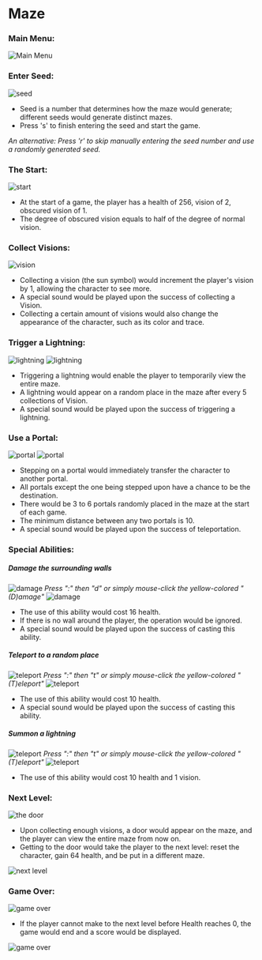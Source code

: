 # Maze

### Main Menu:
![Main Menu](https://github.com/alexxuyaowen/maze/blob/master/Maze/Demo/main.PNG)

### Enter Seed:
![seed](https://github.com/alexxuyaowen/maze/blob/master/Maze/Demo/seed.PNG)
- Seed is a number that determines how the maze would generate; different seeds would generate distinct mazes.
- Press 's' to finish entering the seed and start the game.

*An alternative: Press 'r' to skip manually entering the seed number and use a randomly generated seed.*

### The Start:
![start](https://github.com/alexxuyaowen/maze/blob/master/Maze/Demo/start.PNG)
- At the start of a game, the player has a health of 256, vision of 2, obscured vision of 1.
- The degree of obscured vision equals to half of the degree of normal vision.

### Collect Visions:
![vision](https://github.com/alexxuyaowen/maze/blob/master/Maze/Demo/vision.PNG)
- Collecting a vision (the sun symbol) would increment the player's vision by 1, allowing the character to see more.
- A special sound would be played upon the success of collecting a Vision.
- Collecting a certain amount of visions would also change the appearance of the character, such as its color and trace.

### Trigger a Lightning:
![lightning](https://github.com/alexxuyaowen/maze/blob/master/Maze/Demo/l0.PNG)
![lightning](https://github.com/alexxuyaowen/maze/blob/master/Maze/Demo/l1.PNG)
- Triggering a lightning would enable the player to temporarily view the entire maze.
- A lightning would appear on a random place in the maze after every 5 collections of Vision.
- A special sound would be played upon the success of triggering a lightning.

### Use a Portal:
![portal](https://github.com/alexxuyaowen/maze/blob/master/Maze/Demo/portal0.PNG)
![portal](https://github.com/alexxuyaowen/maze/blob/master/Maze/Demo/portal1.PNG)
- Stepping on a portal would immediately transfer the character to another portal.
- All portals except the one being stepped upon have a chance to be the destination.
- There would be 3 to 6 portals randomly placed in the maze at the start of each game.
- The minimum distance between any two portals is 10.
- A special sound would be played upon the success of teleportation.

### Special Abilities:
##### Damage the surrounding walls
![damage](https://github.com/alexxuyaowen/maze/blob/master/Maze/Demo/d0.PNG)
*Press ":" then "d" or simply mouse-click the yellow-colored "(D)amage"*
![damage](https://github.com/alexxuyaowen/maze/blob/master/Maze/Demo/d1.PNG)
- The use of this ability would cost 16 health.
- If there is no wall around the player, the operation would be ignored.
- A special sound would be played upon the success of casting this ability.

##### Teleport to a random place
![teleport](https://github.com/alexxuyaowen/maze/blob/master/Maze/Demo/t0.PNG)
*Press ":" then "t" or simply mouse-click the yellow-colored "(T)eleport"*
![teleport](https://github.com/alexxuyaowen/maze/blob/master/Maze/Demo/t1.PNG)
- The use of this ability would cost 10 health.
- A special sound would be played upon the success of casting this ability.

##### Summon a lightning
![teleport](https://github.com/alexxuyaowen/maze/blob/master/Maze/Demo/t0.PNG)
*Press ":" then "t" or simply mouse-click the yellow-colored "(T)eleport"*
![teleport](https://github.com/alexxuyaowen/maze/blob/master/Maze/Demo/t1.PNG)
- The use of this ability would cost 10 health and 1 vision.

### Next Level:
![the door](https://github.com/alexxuyaowen/maze/blob/master/Maze/Demo/final.PNG)
- Upon collecting enough visions, a door would appear on the maze, and the player can view the entire maze from now on.
- Getting to the door would take the player to the next level: reset the character, gain 64 health, and be put in a different maze.

![next level](https://github.com/alexxuyaowen/maze/blob/master/Maze/Demo/nextLevel.PNG)

### Game Over:
![game over](https://github.com/alexxuyaowen/maze/blob/master/Maze/Demo/fail0.PNG)
- If the player cannot make to the next level before Health reaches 0, the game would end and a score would be displayed.

![game over](https://github.com/alexxuyaowen/maze/blob/master/Maze/Demo/fail1.PNG)








